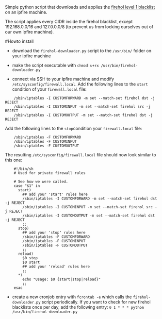 Simple python script that downloads and applies the [firehol level 1 blacklist](https://iplists.firehol.org/files/firehol_level1.netset) on an ipfire machine.

The script applies every CIDR inside the firehol blacklist, except 192.168.0.0/16 and 127.0.0.0/8 (to prevent us from locking ourselves out of our own ipfire machine).

#Howto install

* download the `firehol-downloader.py` script to the `/usr/bin/` folder on your ipfire machine
* make the script executable with `chmod u+rx /usr/bin/firehol-downloader.py`

* connect via SSH to your ipfire machine and modify `/etc/sysconfig/firewall.local`. 
Add the following lines to the `start` condition of your `firewall.local` file:
```
    /sbin/iptables -I CUSTOMFORWARD -m set --match-set firehol dst -j REJECT
    /sbin/iptables -I CUSTOMINPUT -m set --match-set firehol src -j REJECT
    /sbin/iptables -I CUSTOMOUTPUT -m set --match-set firehol dst -j REJECT
```

Add the following lines to the `stop`condition your `firewall.local` file:
```
    /sbin/iptables -F CUSTOMFORWARD
    /sbin/iptables -F CUSTOMINPUT
    /sbin/iptables -F CUSTOMOUTPUT
```

The resulting `/etc/sysconfig/firewall.local` file should now look similar to this one: 

```
    #!/bin/sh
    # Used for private firewall rules

    # See how we were called.
    case "$1" in
      start)
        ## add your 'start' rules here
        /sbin/iptables -I CUSTOMFORWARD -m set --match-set firehol dst -j REJECT
        /sbin/iptables -I CUSTOMINPUT -m set --match-set firehol src -j REJECT
        /sbin/iptables -I CUSTOMOUTPUT -m set --match-set firehol dst -j REJECT
        ;;
      stop)
        ## add your 'stop' rules here
        /sbin/iptables -F CUSTOMFORWARD
        /sbin/iptables -F CUSTOMINPUT
        /sbin/iptables -F CUSTOMOUTPUT
        ;;
      reload)
        $0 stop
        $0 start
        ## add your 'reload' rules here
        ;;
      *)
        echo "Usage: $0 {start|stop|reload}"
        ;;
    esac
```

* create a new cronjob entry with `fcrontab -e` which calls the `firehol-downloader.py` script periodically. 
  If you want to check for new firehol blacklists once per day, add the following entry: 
  `0 1 * * * python /usr/bin/firehol-downloader.py`
